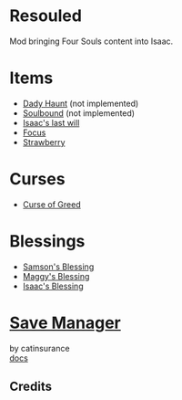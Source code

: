 # Resouled
Mod bringing Four Souls content into Isaac.

# Items
- [Dady Haunt](README/items/DaddyHaunt.md) (not implemented)
- [Soulbound](README/items/Soulbound.md) (not implemented)
- [Isaac's last will](README/items/IsaacsLastWill.md)
- [Focus](README/items/Focus.md)
- [Strawberry](README/items/Strawberry.md)

# Curses
- [Curse of Greed](README/curses/CurseOfGreed.md)

# Blessings
- [Samson's Blessing](README/blessings/SamsonsBlessing.md)
- [Maggy's Blessing](README/blessings/MaggysBlessing.md)
- [Isaac's Blessing](README/blessings/IsaacsBlessing.md)

# [Save Manager](https://github.com/catinsurance/IsaacSaveManager)
by catinsurance \
[docs](https://github.com/catinsurance/IsaacSaveManager/wiki)

## Credits